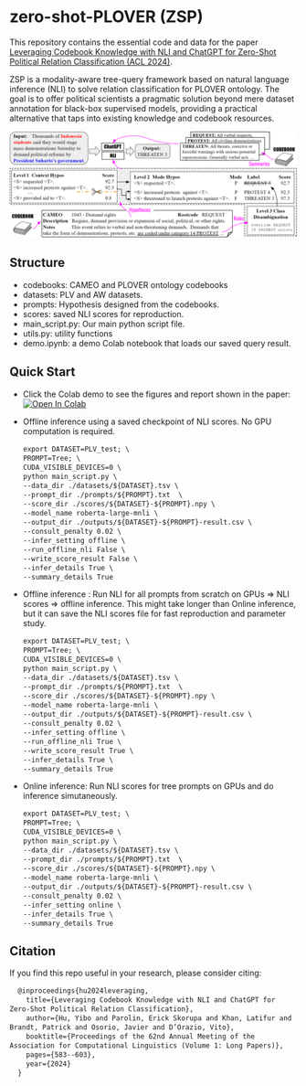 # zero-shot-PLOVER (ZSP)

This repository contains the essential code and data for the paper [Leveraging Codebook Knowledge with NLI and ChatGPT for Zero-Shot
Political Relation Classification (ACL 2024)](https://arxiv.org/pdf/2308.07876). 

ZSP is a modality-aware tree-query framework based on natural language inference (NLI) to solve relation classification for PLOVER ontology.
The goal is to offer political scientists a pragmatic solution beyond mere dataset annotation for black-box supervised models, providing a practical alternative that taps into existing knowledge and codebook resources.

![Alt](./Framework.png)




## Structure
- codebooks:     CAMEO and PLOVER ontology codebooks
- datasets:   PLV and AW datasets.
- prompts:  Hypothesis designed from the codebooks.
- scores: saved NLI scores for reproduction.
- main_script.py:  Our main python script file.
- utils.py:   utility functions
- demo.ipynb:      a demo Colab notebook that loads our saved query result.

## Quick Start

- Click the Colab demo to see the figures and report shown in the paper: [![Open In Colab](https://colab.research.google.com/assets/colab-badge.svg)](https://colab.research.google.com/drive/1E-yZMPtszzBf0GNA0czRttvCpJF7W7w8)

- Offline inference using a saved checkpoint of NLI scores. No GPU computation is required.

      export DATASET=PLV_test; \
      PROMPT=Tree; \
      CUDA_VISIBLE_DEVICES=0 \
      python main_script.py \
      --data_dir ./datasets/${DATASET}.tsv \
      --prompt_dir ./prompts/${PROMPT}.txt  \
      --score_dir ./scores/${DATASET}-${PROMPT}.npy \
      --model_name roberta-large-mnli \
      --output_dir ./outputs/${DATASET}-${PROMPT}-result.csv \
      --consult_penalty 0.02 \
      --infer_setting offline \
      --run_offline_nli False \
      --write_score_result False \
      --infer_details True \
      --summary_details True

- Offline inference : Run NLI for all prompts from scratch on GPUs => NLI scores => offline inference. 
This might take longer than Online inference, but it can save the NLI scores file for fast reproduction and parameter study.
      
      export DATASET=PLV_test; \
      PROMPT=Tree; \
      CUDA_VISIBLE_DEVICES=0 \
      python main_script.py \
      --data_dir ./datasets/${DATASET}.tsv \
      --prompt_dir ./prompts/${PROMPT}.txt  \
      --score_dir ./scores/${DATASET}-${PROMPT}.npy \
      --model_name roberta-large-mnli \
      --output_dir ./outputs/${DATASET}-${PROMPT}-result.csv \
      --consult_penalty 0.02 \
      --infer_setting offline \
      --run_offline_nli True \
      --write_score_result True \
      --infer_details True \
      --summary_details True


- Online inference: Run NLI scores for tree prompts on GPUs and do inference simutaneously. 
      
      export DATASET=PLV_test; \
      PROMPT=Tree; \
      CUDA_VISIBLE_DEVICES=0 \
      python main_script.py \
      --data_dir ./datasets/${DATASET}.tsv \
      --prompt_dir ./prompts/${PROMPT}.txt  \
      --score_dir ./scores/${DATASET}-${PROMPT}.npy \
      --model_name roberta-large-mnli \
      --output_dir ./outputs/${DATASET}-${PROMPT}-result.csv \
      --consult_penalty 0.02 \
      --infer_setting online \
      --infer_details True \
      --summary_details True




## Citation

If you find this repo useful in your research, please consider citing:

      @inproceedings{hu2024leveraging,
        title={Leveraging Codebook Knowledge with NLI and ChatGPT for Zero-Shot Political Relation Classification},
        author={Hu, Yibo and Parolin, Erick Skorupa and Khan, Latifur and Brandt, Patrick and Osorio, Javier and D’Orazio, Vito},
        booktitle={Proceedings of the 62nd Annual Meeting of the Association for Computational Linguistics (Volume 1: Long Papers)},
        pages={583--603},
        year={2024}
      }

